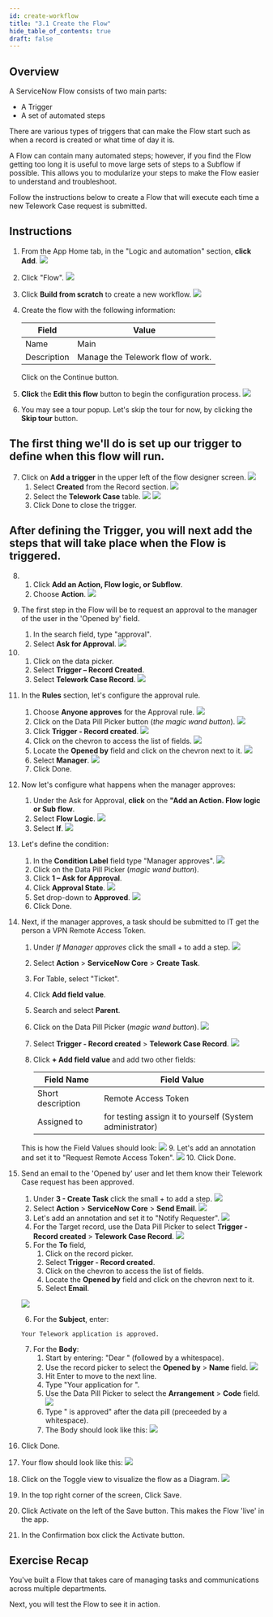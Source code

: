 ```yaml
---
id: create-workflow
title: "3.1 Create the Flow"
hide_table_of_contents: true
draft: false
---
```


## Overview

A ServiceNow Flow consists of two main parts:

* A Trigger
* A set of automated steps

There are various types of triggers that can make the Flow start such as when a record is created or what time of day it is. 

A Flow can contain many automated steps; however, if you find the Flow getting too long it is useful to move large sets of steps to a Subflow if possible. This allows you to modularize your steps to make the Flow easier to understand and troubleshoot. 

Follow the instructions below to create a Flow that will execute each time a new Telework Case request is submitted. 

## Instructions

1. From the App Home tab, in the "Logic and automation" section, **click Add**.
![](../images/2023-10-04-14-59-29.png)


2. Click "Flow".
![](../images/2023-10-04-15-01-41.png)


3. Click **Build from scratch** to create a new workflow.
![](images/automation_Click_Build_From_Scratch.png)


4. Create the flow with the following information:

    |Field | Value |
    |-|-|
    |Name | Main |
    |Description | Manage the Telework flow of work.

    Click on the <span className="button-purple">Continue</span> button.


5. **Click** the **Edit this flow** button to begin the configuration process.
![](../images/2023-10-04-15-22-17.png)


6. You may see a tour popup. Let's skip the tour for now, by clicking the **Skip tour** button.

## The first thing we'll do is set up our trigger to define when this flow will run.

7. Click on **Add a trigger** in the upper left of the flow designer screen.
    ![](images/automation_click_Add_a_Trigger.png)
    1. Select **Created** from the Record section.
    ![](../images/2023-10-04-15-24-10.png)
    2. Select the **Telework Case** table.
    ![](../images/2023-10-04-15-24-53.png)
    ![](../images/2023-10-04-15-25-15.png)
    3. Click <span className="button-purple">Done</span> to close the trigger.

## After defining the Trigger, you will next add the steps that will take place when the Flow is triggered. 

8. 
    1. Click **Add an Action, Flow logic, or Subflow**.
    2. Choose **Action**.
    ![](images/automation_Add_Action.png)


9. The first step in the Flow will be to request an approval to the manager of the user in the 'Opened by' field. 
    1. In the search field, type "approval".
    2. Select **Ask for Approval**.
    ![](images/automation_Select_Ask_for_Approval.png)


10. 
    1. Click on the data picker.
    2. Select **Trigger – Record Created**.
    3. Select **Telework Case Record**.
    ![](images/automation_Ask_for_Approval.png)


11. In the **Rules** section, let's configure the approval rule.
    1. Choose **Anyone approves** for the Approval rule.
    ![](images/Choose_Anyone_Approves.png)
    2. Click on the Data Pill Picker button (_the magic wand button_).
    ![](../images/2023-10-04-15-27-39.png)
    3. Click **Trigger - Record created**.
    ![](images/Click_Trigger_Record_Created.png)
    4. Click on the chevron to access the list of fields.
    ![](images/Click_on_the_chevron_to_access_the_list_of_fields.png)
    5. Locate the **Opened by** field and click on the chevron next to it.
    ![](images/Click_on_chevron_of_Opened_by_field.png)
    6. Select **Manager**.
    ![](images/approval_Select_Manager.png)
    7. Click <span className="button-purple">Done</span>.


12. Now let's configure what happens when the manager approves:
    1. Under the Ask for Approval, **click** on the **"Add an Action. Flow logic or Sub flow**.
    2. Select **Flow Logic**.
    ![](images/Click_Flow_Logic.png)
    3. Select **If**.
    ![](images/Select_If.png)


13. Let's define the condition:
    1. In the **Condition Label** field type "Manager approves".
    ![](images/Set_Condition_To_Manager_approves.png)
    2. Click on the Data Pill Picker (_magic wand button_).
    3. Click **1 – Ask for Approval**.
    4. Click **Approval State**.
    ![](images/Click_Approval_State.png)
    5. Set drop-down to **Approved**.
    ![](images/Set_dropdown_to_Approved.png)
    6. Click <span className="button-purple">Done</span>.


14. Next, if the manager approves, a task should be submitted to IT get the person a VPN Remote Access Token.
    1. Under _If Manager approves_ click the small + to add a step.
    ![](images/Add_Step_Under_If_Manager_Approves.png)
    2. Select **Action** > **ServiceNow Core** > **Create Task**.
    3. For Table, select "Ticket".
    4. Click **Add field value**.
    5. Search and select **Parent**.
    6. Click on the Data Pill Picker (_magic wand button_).
    ![](images/Click_Data_Pill_Picker_for_Parent.png)
    7. Select **Trigger - Record created** > **Telework Case Record**.
    ![](images/Select_Trigger_Record.png)
    8. Click **+ Add field value** and add two other fields:

        |Field Name              | Field Value
        |------------------------| --------------
        |Short description   | Remote Access Token |
        |Assigned to         | for testing assign it to yourself (System administrator) |

    This is how the Field Values should look:
    ![](images/how_the_Field_Values_Look_After.png)
    9. Let's add an annotation and set it to "Request Remote Access Token".
    ![](images/Add_an_annotation_AFTER.png)
    10. Click <span className="button-purple">Done</span>.


15. Send an email to the 'Opened by' user and let them know their Telework Case request has been approved.
    1. Under **3 - Create Task** click the small + to add a step.
    ![](images/add_setp_under_if_2.png)
    2. Select **Action** > **ServiceNow Core** > **Send Email**.
    ![](images/Send_email_step.png)
    3. Let's add an annotation and set it to "Notify Requester".
    ![](images/Add_Annotation_Notify_Requester.png)
    4. For the Target record, use the Data Pill Picker to select  **Trigger - Record created** > **Telework Case Record**.
    ![](images/select_target_record.png)
    5. For the **To** field,
        1. Click on the record picker.
        2. Select **Trigger - Record created**.
        3. Click on the chevron to access the list of fields.
        4. Locate the **Opened by** field and click on the chevron next to it.
        5. Select **Email**.

    ![](images/Select_Opened_by_Email.png)

    6. For the **Subject**, enter:
    ```
    Your Telework application is approved.
    ```

    7. For the **Body**:
        1. Start by entering: "Dear " (followed by a whitespace).
        2. Use the record picker to select the **Opened by** > **Name** field.
        ![](images/Select_Opened_by_Name.png)
        3. Hit Enter to move to the next line.
        4. Type "Your application for ".
        5. Use the Data Pill Picker to select the **Arrangement** > **Code** field.
        ![](images/Select_the_Arrangement_Code.png)
        6. Type " is approved" after the data pill (preceeded by a whitespace).
        7. The Body should look like this:
        ![](images/email_body.png)


16. Click <span className="button-purple">Done</span>.


17. Your flow should look like this:
![](images/final_flow.png)


18. Click on the Toggle view to visualize the flow as a Diagram.
![](images/Toggle_Diagram_View.png)


20. In the top right corner of the screen, Click <span className="button-purple">Save</span>.


21. Click <span className="button-purple">Activate</span> on the left of the Save button. This makes the Flow 'live' in the app.  


22. In the Confirmation box click the <span className="button-purple">Activate</span> button.

## Exercise Recap

You've built a Flow that takes care of managing tasks and communications across multiple departments.

Next, you will test the Flow to see it in action. 